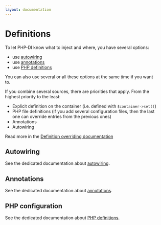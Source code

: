 ```yaml
---
layout: documentation
---
```


# Definitions

To let PHP-DI know what to inject and where, you have several options:

- use [autowiring](autowiring.md)
- use [annotations](annotations.md)
- use [PHP definitions](php-definitions.md)

You can also use several or all these options at the same time if you want to.

If you combine several sources, there are priorities that apply. From the highest priority to the least:

- Explicit definition on the container (i.e. defined with `$container->set()`)
- PHP file definitions (if you add several configuration files, then the last one can override entries from the previous ones)
- Annotations
- Autowiring

Read more in the [Definition overriding documentation](definition-overriding.md)


## Autowiring

See the dedicated documentation about [autowiring](autowiring.md).

## Annotations

See the dedicated documentation about [annotations](annotations.md).

## PHP configuration

See the dedicated documentation about [PHP definitions](php-definitions.md).
